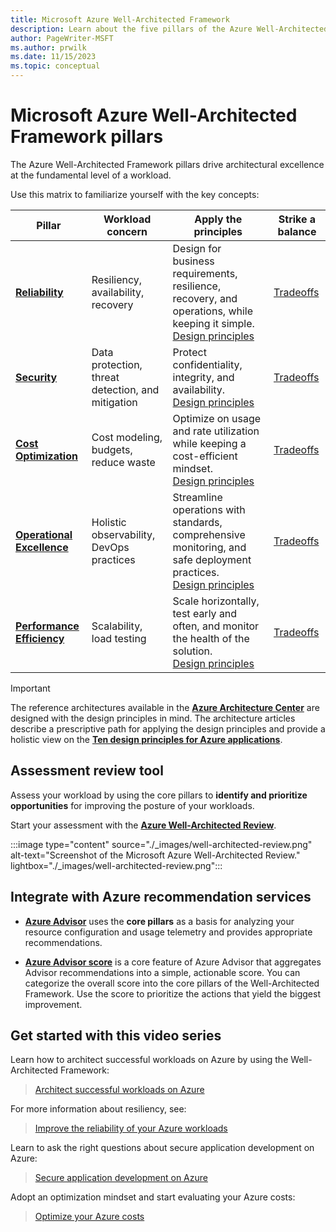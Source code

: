 ```yaml
---
title: Microsoft Azure Well-Architected Framework
description: Learn about the five pillars of the Azure Well-Architected Framework and how they can produce a high- quality, stable, and efficient cloud architecture.
author: PageWriter-MSFT
ms.author: prwilk
ms.date: 11/15/2023
ms.topic: conceptual
---
```


# Microsoft Azure Well-Architected Framework pillars

The Azure Well-Architected Framework pillars drive architectural excellence at the fundamental level of a workload.

Use this matrix to familiarize yourself with the key concepts:

| Pillar | Workload concern | Apply the principles | Strike a balance
|--------|-------------|-------------------|-----------
| [**Reliability**](reliability/index.yml) | Resiliency, availability, recovery | Design for business requirements, resilience, recovery, and operations, while keeping it simple. <br> [Design principles](reliability/principles.md) | [Tradeoffs](reliability/tradeoffs.md) |
| [**Security**](security/index.yml) | Data protection, threat detection, and mitigation | Protect confidentiality, integrity, and availability. <br> [Design principles](security/principles.md)|[Tradeoffs](security/tradeoffs.md) |
| [**Cost Optimization**](cost-optimization/index.yml) | Cost modeling, budgets, reduce waste | Optimize on usage and rate utilization while keeping a cost-efficient mindset. <br> [Design principles](cost-optimization/principles.md) | [Tradeoffs](cost-optimization/tradeoffs.md) |
| [**Operational Excellence**](operational-excellence/index.yml) | Holistic observability, DevOps practices | Streamline operations with standards, comprehensive monitoring, and safe deployment practices. <br> [Design principles](operational-excellence/principles.md)|[Tradeoffs](operational-excellence/tradeoffs.md) |
| [**Performance Efficiency**](performance-efficiency/index.yml) | Scalability, load testing | Scale horizontally, test early and often, and monitor the health of the solution. <br>[Design principles](performance-efficiency/principles.md)|[Tradeoffs](performance-efficiency/tradeoffs.md) |

> [!IMPORTANT]
>
> The reference architectures available in the [**Azure Architecture Center**](/azure/architecture/browse/) are designed with the design principles in mind. The architecture articles describe a prescriptive path for applying the design principles and provide a holistic view on the [**Ten design principles for Azure applications**](/azure/architecture/guide/design-principles/).

## Assessment review tool

Assess your workload by using the core pillars to **identify and prioritize opportunities** for improving the posture of your workloads.

Start your assessment with the [**Azure Well-Architected Review**](/assessments/azure-architecture-review/).

:::image type="content" source="./_images/well-architected-review.png" alt-text="Screenshot of the Microsoft Azure Well-Architected Review." lightbox="./_images/well-architected-review.png":::

## Integrate with Azure recommendation services

- [**Azure Advisor**](/azure/advisor/) uses the **core pillars** as a basis for analyzing your resource configuration and usage telemetry and provides appropriate recommendations.

- [**Azure Advisor score**](/azure/advisor/azure-advisor-score) is a core feature of Azure Advisor that aggregates Advisor recommendations into a simple, actionable score. You can categorize the overall score into the core pillars of the Well-Architected Framework. Use the score to prioritize the actions that yield the biggest improvement.

## Get started with this video series

Learn how to architect successful workloads on Azure by using the Well-Architected Framework:

> [Architect successful workloads on Azure](/shows/azure-enablement/architect-successful-workloads-on-azure--introduction-ep-1-well-architected-series/player)

For more information about resiliency, see:

> [Improve the reliability of your Azure workloads](/shows/azure-enablement/start-improving-the-reliability-of-your-azure-workloads--reliability-ep-1--well-architected-series/player)

Learn to ask the right questions about secure application development on Azure:

> [Secure application development on Azure](/shows/azure-enablement/ask-the-right-questions-about-secure-application-development-on-azure/player)

Adopt an optimization mindset and start evaluating your Azure costs:

> [Optimize your Azure costs](/shows/azure-enablement/start-optimizing-your-azure-costs--cost-optimization-ep-1--well-architected-series/player)
